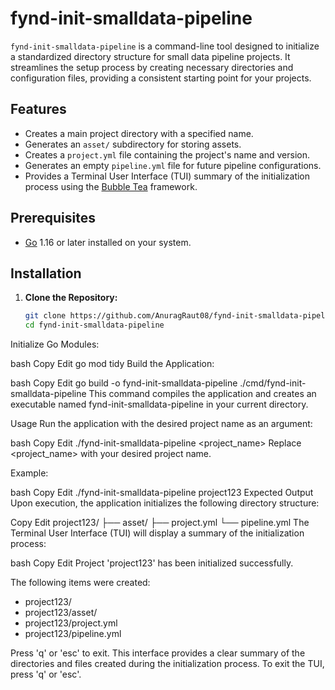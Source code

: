 # fynd-init-smalldata-pipeline

`fynd-init-smalldata-pipeline` is a command-line tool designed to initialize a standardized directory structure for small data pipeline projects. It streamlines the setup process by creating necessary directories and configuration files, providing a consistent starting point for your projects.

## Features

- Creates a main project directory with a specified name.
- Generates an `asset/` subdirectory for storing assets.
- Creates a `project.yml` file containing the project's name and version.
- Generates an empty `pipeline.yml` file for future pipeline configurations.
- Provides a Terminal User Interface (TUI) summary of the initialization process using the [Bubble Tea](https://github.com/charmbracelet/bubbletea) framework.

## Prerequisites

- [Go](https://go.dev/dl/) 1.16 or later installed on your system.

## Installation

1. **Clone the Repository:**

   ```bash
   git clone https://github.com/AnuragRaut08/fynd-init-smalldata-pipeline.git
   cd fynd-init-smalldata-pipeline
Initialize Go Modules:

bash
Copy
Edit
go mod tidy
Build the Application:

bash
Copy
Edit
go build -o fynd-init-smalldata-pipeline ./cmd/fynd-init-smalldata-pipeline
This command compiles the application and creates an executable named fynd-init-smalldata-pipeline in your current directory.

Usage
Run the application with the desired project name as an argument:

bash
Copy
Edit
./fynd-init-smalldata-pipeline <project_name>
Replace <project_name> with your desired project name.

Example:

bash
Copy
Edit
./fynd-init-smalldata-pipeline project123
Expected Output
Upon execution, the application initializes the following directory structure:

Copy
Edit
project123/
├── asset/
├── project.yml
└── pipeline.yml
The Terminal User Interface (TUI) will display a summary of the initialization process:

bash
Copy
Edit
Project 'project123' has been initialized successfully.

The following items were created:
- project123/
- project123/asset/
- project123/project.yml
- project123/pipeline.yml

Press 'q' or 'esc' to exit.
This interface provides a clear summary of the directories and files created during the initialization process. To exit the TUI, press 'q' or 'esc'.
